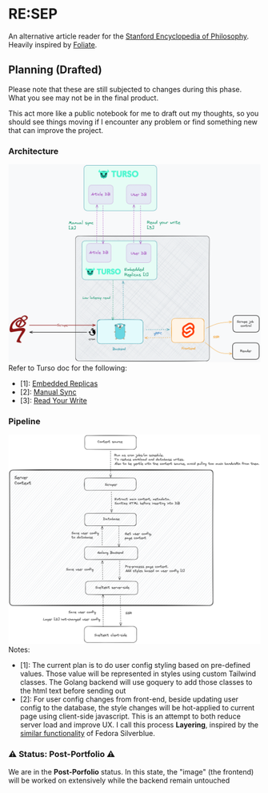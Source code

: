 # RE:SEP
An alternative article reader for the [Stanford Encyclopedia of
Philosophy](https://plato.stanford.edu). Heavily inspired by
[Foliate](https://johnfactotum.github.io/foliate/).


## Planning (Drafted)
Please note that these are still subjected to changes during this phase. What you see may not
be in the final product.

This act more like a public notebook for me to draft out my thoughts, so you
should see things moving if I encounter any problem or find something new that
can improve the project.

### Architecture
![architecture](docs/architecture.png)
Refer to Turso doc for the following:
- [1]: [Embedded Replicas](https://docs.turso.tech/features/embedded-replicas/introduction)
- [2]: [Manual Sync](https://docs.turso.tech/sdk/go/reference#manual-sync)
- [3]: [Read Your Write](https://docs.turso.tech/sdk/go/reference#read-your-writes)

### Pipeline
![pipeline](docs/pipeline.png)
Notes:
- [1]: The current plan is to do user config styling based on pre-defined
values. Those value will be represented in styles using custom Tailwind classes.
The Golang backend will use goquery to add those classes to the html text before
sending out
- [2]: For user config changes from front-end, beside updating user config to
the database, the style changes will be hot-applied to current page using
client-side javascript. This is an attempt to both reduce server load and
improve UX. I call this process **Layering**, inspired by the
[similar functionality](https://docs.fedoraproject.org/en-US/fedora-silverblue/getting-started/#package-layering)
of Fedora Silverblue.

### :warning: Status: Post-Portfolio :warning:
We are in the **Post-Porfolio** status. In this state, the "image" (the
frontend) will be worked on extensively while the backend remain untouched
